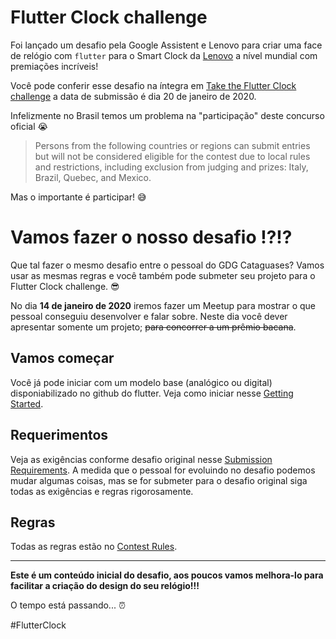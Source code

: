 # Flutter Clock challenge
Foi lançado um desafio pela Google Assistent e Lenovo para criar uma face de relógio com `flutter` para o Smart Clock da [Lenovo](https://www.lenovo.com/gb/en/smart-clock/) a nível mundial com premiações incríveis! 

Você pode conferir esse desafio na íntegra em [Take the Flutter Clock challenge](https://flutter.dev/clock) a data de submissão é dia 20 de janeiro de 2020.

Infelizmente no Brasil temos um problema na "participação" deste concurso oficial :sob:
> Persons from the following countries or regions can submit entries but will not be considered eligible for the contest due to local rules and restrictions, including exclusion from judging and prizes: Italy, Brazil, Quebec, and Mexico.

Mas o importante é participar!  :sweat_smile:

# Vamos fazer o nosso desafio !?!?
Que tal fazer o mesmo desafio entre o pessoal do GDG Cataguases? Vamos usar as mesmas regras e você também pode submeter seu projeto para o Flutter Clock challenge. :sunglasses:

No dia **14 de janeiro de 2020** iremos fazer um Meetup para mostrar o que pessoal conseguiu desenvolver e falar sobre. Neste dia você dever apresentar somente um projeto; ~~para concorrer a um prêmio bacana~~.

## Vamos começar 
Você já pode iniciar com um modelo base (analógico ou digital) disponiabilizado no github do flutter.
Veja como iniciar nesse [Getting Started](https://flutter.dev/clock).

## Requerimentos
Veja as exigências conforme desafio original nesse [Submission Requirements](https://flutter.dev/clock).
A medida que o pessoal for evoluindo no desafio podemos mudar algumas coisas, mas se for submeter para o desafio original siga todas as exigências e regras rigorosamente.

## Regras 
Todas as regras estão no [Contest Rules](https://flutter.dev/clock).

---

**Este é um conteúdo inicial do desafio, aos poucos vamos melhora-lo para facilitar a criação do design do seu relógio!!!**

O tempo está passando... :alarm_clock: 

#FlutterClock


